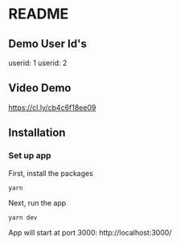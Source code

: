 # README

## Demo User Id's
userid: 1
userid: 2


## Video Demo
https://cl.ly/cb4c6f18ee09

## Installation

### Set up app

First, install the packages

    yarn

Next, run the app

    yarn dev

App will start at port 3000:
http://localhost:3000/
